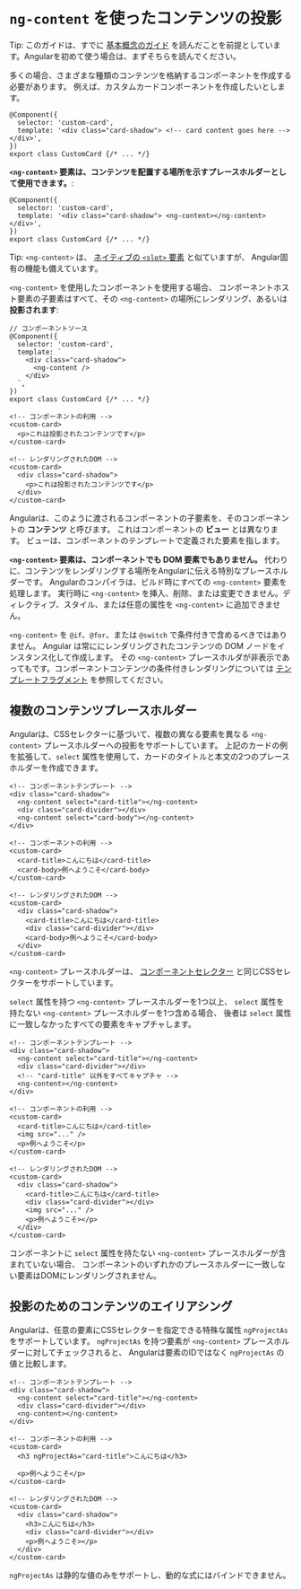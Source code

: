 # `ng-content` を使ったコンテンツの投影

Tip: このガイドは、すでに [基本概念のガイド](essentials) を読んだことを前提としています。Angularを初めて使う場合は、まずそちらを読んでください。

多くの場合、さまざまな種類のコンテンツを格納するコンポーネントを作成する必要があります。
例えば、カスタムカードコンポーネントを作成したいとします。

```angular-ts
@Component({
  selector: 'custom-card',
  template: '<div class="card-shadow"> <!-- card content goes here --> </div>',
})
export class CustomCard {/* ... */}
```

**`<ng-content>` 要素は、コンテンツを配置する場所を示すプレースホルダーとして使用できます。**:

```angular-ts
@Component({
  selector: 'custom-card',
  template: '<div class="card-shadow"> <ng-content></ng-content> </div>',
})
export class CustomCard {/* ... */}
```

Tip: `<ng-content>` は、
[ネイティブの `<slot>` 要素](https://developer.mozilla.org/docs/Web/HTML/Element/slot) と似ていますが、
Angular固有の機能も備えています。

`<ng-content>` を使用したコンポーネントを使用する場合、
コンポーネントホスト要素の子要素はすべて、その `<ng-content>` の場所にレンダリング、あるいは **投影されます**:

```angular-ts
// コンポーネントソース
@Component({
  selector: 'custom-card',
  template: `
    <div class="card-shadow">
      <ng-content />
    </div>
  `,
})
export class CustomCard {/* ... */}
```

```angular-html
<!-- コンポーネントの利用 -->
<custom-card>
  <p>これは投影されたコンテンツです</p>
</custom-card>
```

```angular-html
<!-- レンダリングされたDOM -->
<custom-card>
  <div class="card-shadow">
    <p>これは投影されたコンテンツです</p>
  </div>
</custom-card>
```

Angularは、このように渡されるコンポーネントの子要素を、そのコンポーネントの **コンテンツ** と呼びます。
これはコンポーネントの **ビュー** とは異なります。
ビューは、コンポーネントのテンプレートで定義された要素を指します。

**`<ng-content>` 要素は、コンポーネントでも DOM 要素でもありません。** 
代わりに、コンテンツをレンダリングする場所をAngularに伝える特別なプレースホルダーです。
Angularのコンパイラは、ビルド時にすべての `<ng-content>` 要素を処理します。
実行時に `<ng-content>` を挿入、削除、または変更できません。ディレクティブ、スタイル、または任意の属性を `<ng-content>` に追加できません。

`<ng-content>` を `@if`、`@for`、または `@switch` で条件付きで含めるべきではありません。
Angular は常ににレンダリングされたコンテンツの DOM ノードをインスタンス化して作成します。
その `<ng-content>` プレースホルダが非表示であってもです。コンポーネントコンテンツの条件付きレンダリングについては
[テンプレートフラグメント](api/core/ng-template) を参照してください。

## 複数のコンテンツプレースホルダー

Angularは、CSSセレクターに基づいて、複数の異なる要素を異なる `<ng-content>` プレースホルダーへの投影をサポートしています。
上記のカードの例を拡張して、`select` 属性を使用して、カードのタイトルと本文の2つのプレースホルダーを作成できます。

```angular-html
<!-- コンポーネントテンプレート -->
<div class="card-shadow">
  <ng-content select="card-title"></ng-content>
  <div class="card-divider"></div>
  <ng-content select="card-body"></ng-content>
</div>
```

```angular-html
<!-- コンポーネントの利用 -->
<custom-card>
  <card-title>こんにちは</card-title>
  <card-body>例へようこそ</card-body>
</custom-card>
```

```angular-html
<!-- レンダリングされたDOM -->
<custom-card>
  <div class="card-shadow">
    <card-title>こんにちは</card-title>
    <div class="card-divider"></div>
    <card-body>例へようこそ</card-body>
  </div>
</custom-card>
```

`<ng-content>` プレースホルダーは、
[コンポーネントセレクター](guide/components/selectors) と同じCSSセレクターをサポートしています。

`select` 属性を持つ `<ng-content>` プレースホルダーを1つ以上、
`select` 属性を持たない `<ng-content>` プレースホルダーを1つ含める場合、
後者は `select` 属性に一致しなかったすべての要素をキャプチャします。

```angular-html
<!-- コンポーネントテンプレート -->
<div class="card-shadow">
  <ng-content select="card-title"></ng-content>
  <div class="card-divider"></div>
  <!-- "card-title" 以外をすべてキャプチャ -->
  <ng-content></ng-content>
</div>
```

```angular-html
<!-- コンポーネントの利用 -->
<custom-card>
  <card-title>こんにちは</card-title>
  <img src="..." />
  <p>例へようこそ</p>
</custom-card>
```

```angular-html
<!-- レンダリングされたDOM -->
<custom-card>
  <div class="card-shadow">
    <card-title>こんにちは</card-title>
    <div class="card-divider"></div>
    <img src="..." />
    <p>例へようこそ></p>
  </div>
</custom-card>
```

コンポーネントに `select` 属性を持たない `<ng-content>` プレースホルダーが含まれていない場合、
コンポーネントのいずれかのプレースホルダーに一致しない要素はDOMにレンダリングされません。

## 投影のためのコンテンツのエイリアシング

Angularは、任意の要素にCSSセレクターを指定できる特殊な属性 `ngProjectAs` をサポートしています。
`ngProjectAs` を持つ要素が `<ng-content>` プレースホルダーに対してチェックされると、
Angularは要素のIDではなく `ngProjectAs` の値と比較します。

```angular-html
<!-- コンポーネントテンプレート -->
<div class="card-shadow">
  <ng-content select="card-title"></ng-content>
  <div class="card-divider"></div>
  <ng-content></ng-content>
</div>
```

```angular-html
<!-- コンポーネントの利用 -->
<custom-card>
  <h3 ngProjectAs="card-title">こんにちは</h3>

  <p>例へようこそ</p>
</custom-card>
```

```angular-html
<!-- レンダリングされたDOM -->
<custom-card>
  <div class="card-shadow">
    <h3>こんにちは</h3>
    <div class="card-divider"></div>
    <p>例へようこそ></p>
  </div>
</custom-card>
```

`ngProjectAs` は静的な値のみをサポートし、動的な式にはバインドできません。
